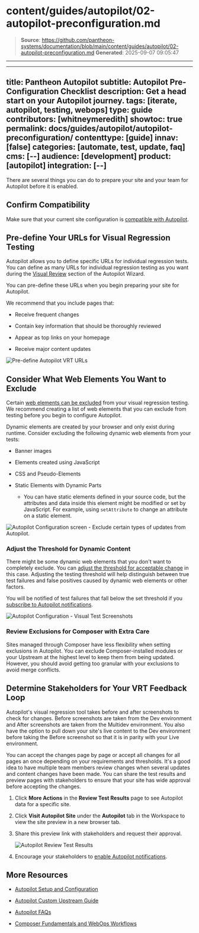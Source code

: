 # content/guides/autopilot/02-autopilot-preconfiguration.md

> **Source**: https://github.com/pantheon-systems/documentation/blob/main/content/guides/autopilot/02-autopilot-preconfiguration.md
> **Generated**: 2025-09-07 09:05:47

---

---
title: Pantheon Autopilot
subtitle: Autopilot Pre-Configuration Checklist
description: Get a head start on your Autopilot journey.
tags: [iterate, autopilot, testing, webops]
type: guide
contributors: [whitneymeredith]
showtoc: true
permalink: docs/guides/autopilot/autopilot-preconfiguration/
contenttype: [guide]
innav: [false]
categories: [automate, test, update, faq]
cms: [--]
audience: [development]
product: [autopilot]
integration: [--]
---

There are several things you can do to prepare your site and your team for Autopilot before it is enabled.

## Confirm Compatibility

Make sure that your current site configuration is [compatible with Autopilot](/guides/autopilot#autopilot-site-compatibility).

## Pre-define Your URLs for Visual Regression Testing

Autopilot allows you to define specific URLs for individual regression tests. You can define as many URLs for individual regression testing as you want during the [Visual Review](/guides/autopilot/enable-autopilot/#visual-review) section of the Autopilot Wizard.

You can pre-define these URLs when you begin preparing your site for Autopilot.

 We recommend that you include pages that:

- Receive frequent changes

- Contain key information that should be thoroughly reviewed

- Appear as top links on your homepage

- Receive major content updates

![Pre-define Autopilot VRT URLs](../../../images/autopilot/autopilot-setup-visual-review.png)

## Consider What Web Elements You Want to Exclude

Certain [web elements can be excluded](/guides/autopilot/enable-autopilot/#excluded-web-elements) from your visual regression testing. We recommend creating a list of web elements that you can exclude from testing before you begin to configure Autopilot.

Dynamic elements are created by your browser and only exist during runtime. Consider excluding the following dynamic web elements from your tests:

- Banner images

- Elements created using JavaScript

- CSS and Pseudo-Elements

- Static Elements with Dynamic Parts

    - You can have static elements defined in your source code, but the attributes and data inside this element might be modified or set by JavaScript. For example, using `setAttribute` to change an attribute on a static element.

![Autopilot Configuration screen - Exclude certain types of updates from Autopilot.](../../../images/autopilot/autopilot-configuration-excluded-web-elements.png)

### Adjust the Threshold for Dynamic Content

There might be some dynamic web elements that you don't want to completely exclude. You can [adjust the threshold for acceptable change](/guides/autopilot/enable-autopilot/#acceptable-change) in this case. Adjusting the testing threshold will help distinguish between true test failures and false positives caused by dynamic web elements or other factors.

You will be notified of test failures that fall below the set threshold if you [subscribe to Autopilot notifications](/guides/autopilot/enable-autopilot/#enable-autopilot-email-notifications).

![Autopilot Configuration - Visual Test Screenshots](../../../images/autopilot/autopilot-configuration-visual-test-screenshots.png)

### Review Exclusions for Composer with Extra Care

Sites managed through Composer have less flexibility when setting exclusions in Autopilot. You can exclude Composer-installed modules or your Upstream at the highest level to keep them from being updated. However, you should avoid getting too granular with your exclusions to avoid merge conflicts.

## Determine Stakeholders for Your VRT Feedback Loop

Autopilot's visual regression tool takes before and after screenshots to check for changes. Before screenshots are taken from the Dev environment and After screenshots are taken from the Multidev environment. You also have the option to pull down your site's live content to the Dev environment before taking the Before screenshot so that it is in parity with your Live environment.

You can accept the changes page by page or accept all changes for all pages an once depending on your requirements and thresholds. It's a good idea to have multiple team members review changes when several updates and content changes have been made. You can share the test results and preview pages with stakeholders to ensure that your site has wide approval before accepting the changes.

1. Click **More Actions** in the **Review Test Results** page to see Autopilot data for a specific site.

1. Click **Visit Autopilot Site** under the **Autopilot** tab in the Workspace to view the site preview in a new browser tab.

1. Share this preview link with stakeholders and request their approval.

    ![Autopilot Review Test Results](../../../images/autopilot/autopilot-review-test-results.png)

1. Encourage your stakeholders to [enable Autopilot notifications](/guides/autopilot/enable-autopilot/#enable-autopilot-email-notifications).

## More Resources

- [Autopilot Setup and Configuration](/guides/autopilot/enable-autopilot)

- [Autopilot Custom Upstream Guide](/guides/autopilot-custom-upstream)

- [Autopilot FAQs](/guides/autopilot/autopilot-faq)

- [Composer Fundamentals and WebOps Workflows](/guides/composer)